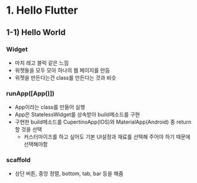 # 1. Hello Flutter

## 1-1) Hello World

### Widget

- 마치 레고 블럭 같은 느낌
- 위젯들을 모두 모아 하나의 웹 페이지를 만듬
- 위젯을 만든다는건 class를 만든다는 것과 비슷

### runApp([App()])

- App이라는 class를 만들어 실행
- App은 StatelessWidget를 상속받아 build메소드를 구현
- 구현한 build메소드를 CupertinoApp(IOS)와 MaterialApp(Android) 중 return 할 것을 선택
    - 커스터마이즈를 하고 싶어도 기본 UI설정과 재료를 선택해 주어야 하기 때문에 선택해야함

### scaffold

- 상단 버튼, 중앙 정렬, bottom, tab, bar 등을 해줌